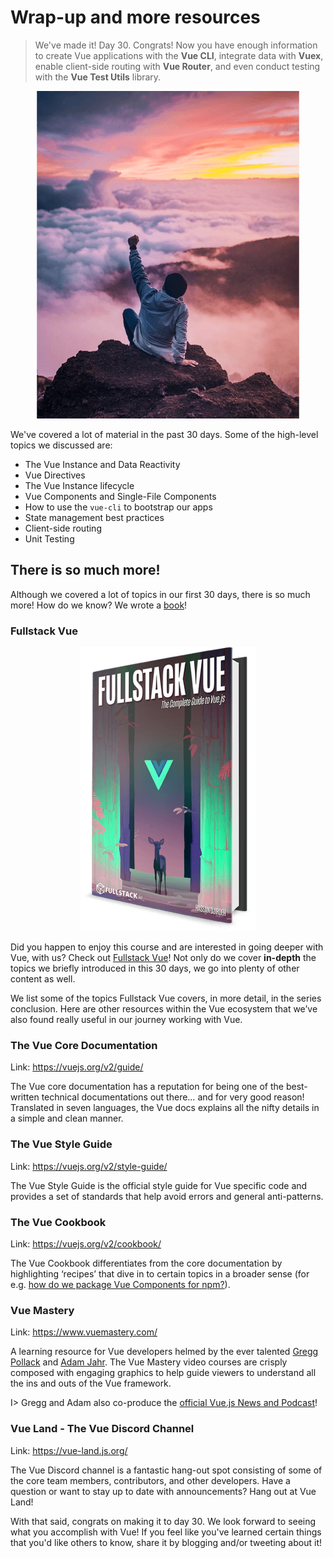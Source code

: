 # Wrap-up and more resources

> We've made it! Day 30. Congrats! Now you have enough information to create Vue applications with the **Vue CLI**, integrate data with **Vuex**, enable client-side routing with **Vue Router**, and even conduct testing with the **Vue Test Utils** library.

<p align="center">
  <img src="./public/assets/carpe-diem.png" />
</p>

We've covered a lot of material in the past 30 days. Some of the high-level topics we discussed are:

-   The Vue Instance and Data Reactivity
-   Vue Directives
-   The Vue Instance lifecycle
-   Vue Components and Single-File Components
-   How to use the `vue-cli` to bootstrap our apps
-   State management best practices
-   Client-side routing
-   Unit Testing

## There is so much more!

Although we covered a lot of topics in our first 30 days, there is so much more! How do we know? We wrote a [book](https://www.fullstack.io/vue/)!

### Fullstack Vue

<p align="center">
  <img src="./public/assets/fullstack-vue-cover.png" />
</p>

Did you happen to enjoy this course and are interested in going deeper with Vue, with us? Check out [Fullstack Vue](https://www.fullstack.io/vue)! Not only do we cover **in-depth** the topics we briefly introduced in this 30 days, we go into plenty of other content as well.

We list some of the topics Fullstack Vue covers, in more detail, in the series conclusion. Here are other resources within the Vue ecosystem that we’ve also found really useful in our journey working with Vue.

### The Vue Core Documentation

Link: <https://vuejs.org/v2/guide/>

The Vue core documentation has a reputation for being one of the best-written technical documentations out there… and for very good reason! Translated in seven languages, the Vue docs explains all the nifty details in a simple and clean manner.

### The Vue Style Guide

Link: <https://vuejs.org/v2/style-guide/>

The Vue Style Guide is the official style guide for Vue specific code and provides a set of standards that help avoid errors and general anti-patterns.

### The Vue Cookbook

Link: <https://vuejs.org/v2/cookbook/>

The Vue Cookbook differentiates from the core documentation by highlighting ‘recipes’ that dive in to certain topics in a broader sense (for e.g. [how do we package Vue Components for npm?](https://vuejs.org/v2/cookbook/packaging-sfc-for-npm.html)).

### Vue Mastery

Link: <https://www.vuemastery.com/>

A learning resource for Vue developers helmed by the ever talented [Gregg Pollack](https://twitter.com/greggpollack) and [Adam Jahr](https://twitter.com/AdamJahr). The Vue Mastery video courses are crisply composed with engaging graphics to help guide viewers to understand all the ins and outs of the Vue framework.

I> Gregg and Adam also co-produce the [official Vue.js News and Podcast](https://news.vuejs.org/)!

### Vue Land - The Vue Discord Channel

Link: <https://vue-land.js.org/>

The Vue Discord channel is a fantastic hang-out spot consisting of some of the core team members, contributors, and other developers. Have a question or want to stay up to date with announcements? Hang out at Vue Land!

With that said, congrats on making it to day 30. We look forward to seeing what you accomplish with Vue! If you feel like you've learned certain things that you'd like others to know, share it by blogging and/or tweeting about it!
